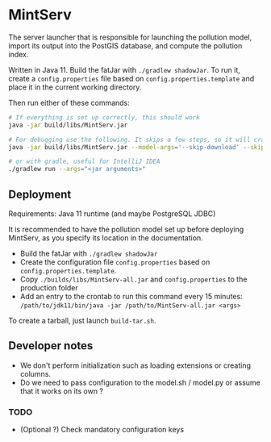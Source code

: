 # MintServ

The server launcher that is responsible for launching the pollution model,
import its output into the PostGIS database, and compute the pollution index. 

Written in Java 11. Build the fatJar with `./gradlew shadowJar`.
To run it, create a `config.properties` file based on `config.properties.template`
and place it in the current working directory. 

Then run either of these commands:
 
```sh
# If everything is set up correctly, this should work
java -jar build/libs/MintServ.jar

# For debugging use the following. It skips a few steps, so it will crash.
java -jar build/libs/MintServ.jar --model-args='--skip-download' --skip-connection

# or with gradle, useful for IntelliJ IDEA
./gradlew run --args="<jar arguments>"
```

## Deployment

Requirements: Java 11 runtime (and maybe PostgreSQL JDBC)

It is recommended to have the pollution model set up before deploying MintServ, as you specify
its location in the documentation.

- Build the fatJar with `./gradlew shadowJar`
- Create the configuration file `config.properties` based on `config.properties.template`.
- Copy `./builds/libs/MintServ-all.jar` and `config.properties` to the production folder
- Add an entry to the crontab to run this command every 15 minutes:\
  `/path/to/jdk11/bin/java -jar /path/to/MintServ-all.jar <args>`
  
To create a tarball, just launch `build-tar.sh`.

## Developer notes

- We don't perform initialization such as loading extensions or creating columns.
- Do we need to pass configuration to the model.sh / model.py or assume that it works on its own ?

### TODO

- (Optional ?) Check mandatory configuration keys
